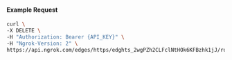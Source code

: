 <!-- Code generated for API Clients. DO NOT EDIT. -->

#### Example Request

```bash
curl \
-X DELETE \
-H "Authorization: Bearer {API_KEY}" \
-H "Ngrok-Version: 2" \
https://api.ngrok.com/edges/https/edghts_2wgPZh2CLFclNtHOk6KFBzhk1jJ/routes/edghtsrt_2wgPZersJDgjCwiZooNDQJFu9t8/compression
```
